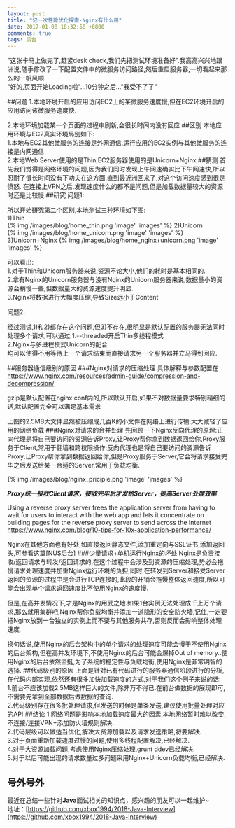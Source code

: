 ```yaml
---
layout: post
title: "记一次性能优化探索-Nginx有什么用"
date: 2017-01-08 18:32:58 +0800
comments: true
tags: 后台
---
```


"这张卡马上做完了,赶紧desk check,我们先把测试环境准备好".我高高兴兴地跟洲说,随手修改了一下配置文件中的微服务访问路径,然后重启服务器,一切看起来那么的一帆风顺.  
"好的,页面开始Loading啦"...10分钟之后..."我受不了了"

<!--more-->

##问题
1.本地环境开启的应用访问EC2上的某微服务速度慢,但在EC2环境开启的应用访问该微服务速度快.

2.本地环境加载某一个页面的过程中刷新,会很长时间内没有回应
##区别
本地应用环境与EC2真实环境局别如下:  
1.本地与EC2其他微服务的连接是外网通信,运行应用的EC2实例与其他微服务的连接是内网通信  
2.本地Web Server使用的是Thin,EC2服务器使用的是Unicorn+Nginx
##猜测
首先我们觉得是网络环境的问题,因为我们同时发现上午网速确实比下午网速快,所以忍耐了很长时间没有下功夫在这方面,直到最近洲回来了,对这个访问速度感到很是愤怒.
在连接上VPN之后,发现速度什么的都不是问题,但是加载数据量较大的资源时还是比较慢
##研究
问题1:

所以开始研究第二个区别,本地测试三种环境如下图:  
1)Thin  
{% img /images/blog/home_thin.png 'image' 'images' %}
2)Unicorn  
{% img /images/blog/home_unicorn.png 'image' 'images' %}
3)Unicorn+Nginx
{% img /images/blog/home_nginx+unicorn.png 'image' 'images' %}

可以看出:  
1.对于Thin和Unicorn服务器来说,资源不论大小,他们的耗时是基本相同的.  
2.拿有Nginx的Unicorn服务器与没有Nginx的Unicorn服务器来说,数据量小的资源会稍慢一些,但数据量大的资源速度提升明显.  
3.Nginx将数据进行大幅度压缩,导致Size远小于Content

问题2:

经过测试,1)和2)都存在这个问题,但3)不存在,很明显是默认配置的服务器无法同时处理多个请求,可以通过
1.--threaded开启Thin多线程模式  
2.Nginx与多进程模式Unicorn的配合  
均可以使得不用等待上一个请求结束而直接请求另一个服务器并立马得到回应.

##服务器通信级别的原因
###Nginx对请求的压缩处理
具体解释与参数配置在  
https://www.nginx.com/resources/admin-guide/compression-and-decompression/

gzip是默认配置在nginx.conf内的,所以默认开启,如果不对数据量要求特别精细的话,默认配置完全可以满足基本需求

上图的2.5MB大文件显然被压缩成几百K的小文件在网络上进行传输,大大减轻了应用的网络负载
###Nginx对请求的合并处理
先回顾一下Nginx反向代理的原理:正向代理是将自己要访问的资源告诉Proxy,让Proxy帮你拿到数据返回给你,Proxy服务于Client,常用于翻墙和跨权限操作;反向代理也是将自己要访问的资源告诉Proxy,让Proxy帮你拿到数据返回给你,但是Proxy服务于Server,它会将请求接受完毕之后发送给某一合适的Server,常用于负载均衡.

{% img /images/blog/nginx_priciple.png 'image' 'images' %}

**_Proxy统一接收Client请求，接收完毕后才发给Server，提高Server处理效率_**

Using a reverse proxy server frees the application server from having to wait for users to interact with the web app and lets it concentrate on building pages for the reverse proxy server to send across the Internet  
https://www.nginx.com/blog/10-tips-for-10x-application-performance/

Nginx在其他方面也有好处,如直接返回静态文件,添加重定向与SSL证书,添加返回头,可参看这篇[NUS后台]
###少量请求+单机运行Nginx的坏处
Nginx是负责接收/返回请求与转发/返回请求的,在这个过程中会涉及到资源的压缩处理,势必会拖慢请求处理速度并加重Nginx运行环境的负担;同时,在转发到Server和接受Server返回的资源的过程中是会进行TCP连接的,此段的开销会拖慢整体返回速度,所以可能会出现单个请求返回速度比不使用Nginx的速度慢.

但是,在高并发情况下,才是Nginx的用武之地.如果1台实例无法处理成千上万个请求,那么就用集群吧,Nginx帮你负载均衡并添加一道隐形的安全防火墙,记住,一定要把Nginx放到一台独立的实例上而不要与其他服务共存,否则反而会影响整体处理速度.

换句话说,使用Nginx的后台架构中的单个请求的处理速度可能会慢于不使用Nginx的后台架构,但在高并发环境下,不使用Nginx的后台可能会爆掉Out of memory..使用Nginx的后台依然坚挺,为了系统的稳定性与负载均衡,使用Nginx是非常明智的选择.
##代码级别的原因
上面是针对已有代码进行的服务器通信阶段进行的分析,在代码内部实现,依然还有很多加快加载速度的方式,对于我们这个例子来说的话:  
1.前台不应该加载2.5MB这样巨大的文件,除非万不得已.在前台做数据的展现即可,不需要先拿到全部数据后做数据的查询.  
2.代码级别存在很多批处理请求,但发送的时候是单条发送,建议使用批量处理对应的API
##结论
1.网络问题是影响本地加载速度最大的因素,本地网络暂时难以改变,不连接/连接VPN+添加防火墙规则解决.  
2.代码层级可以做适当优化,解决大资源加载以及请求发送策略,将要解决.  
3.对于页面重新加载速度过慢的问题,使用多线程配置解决,已经解决.  
4.对于大资源加载问题,考虑使用Nginx压缩处理,grunt ddev已经解决.  
5.对于以后可能出现的请求数量过多问题采用Nginx+Unicorn负载均衡,已经解决.

## 号外号外
最近在总结一些针对**Java**面试相关的知识点，感兴趣的朋友可以一起维护~  
地址：[https://github.com/xbox1994/2018-Java-Interview](https://github.com/xbox1994/2018-Java-Interview)
